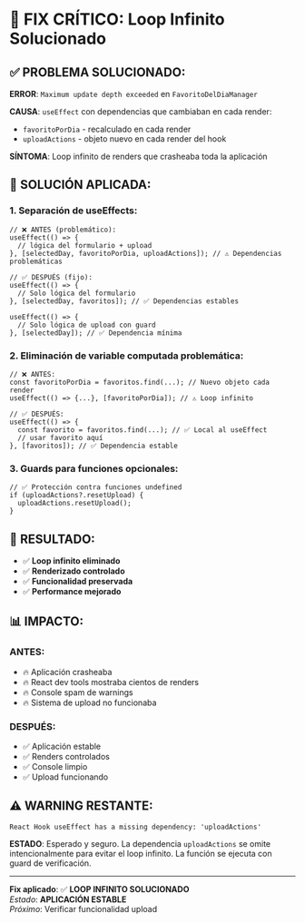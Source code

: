 # 🚨 FIX CRÍTICO: Loop Infinito Solucionado

## ✅ **PROBLEMA SOLUCIONADO:**

**ERROR**: `Maximum update depth exceeded` en `FavoritoDelDiaManager`

**CAUSA**: `useEffect` con dependencias que cambiaban en cada render:
- `favoritoPorDia` - recalculado en cada render
- `uploadActions` - objeto nuevo en cada render del hook

**SÍNTOMA**: Loop infinito de renders que crasheaba toda la aplicación

## 🔧 **SOLUCIÓN APLICADA:**

### **1. Separación de useEffects:**
```tsx
// ❌ ANTES (problemático):
useEffect(() => {
  // lógica del formulario + upload
}, [selectedDay, favoritoPorDia, uploadActions]); // ⚠️ Dependencias problemáticas

// ✅ DESPUÉS (fijo):
useEffect(() => {
  // Solo lógica del formulario
}, [selectedDay, favoritos]); // ✅ Dependencias estables

useEffect(() => {
  // Solo lógica de upload con guard
}, [selectedDay]); // ✅ Dependencia mínima
```

### **2. Eliminación de variable computada problemática:**
```tsx
// ❌ ANTES:
const favoritoPorDia = favoritos.find(...); // Nuevo objeto cada render
useEffect(() => {...}, [favoritoPorDia]); // ⚠️ Loop infinito

// ✅ DESPUÉS:
useEffect(() => {
  const favorito = favoritos.find(...); // ✅ Local al useEffect
  // usar favorito aquí
}, [favoritos]); // ✅ Dependencia estable
```

### **3. Guards para funciones opcionales:**
```tsx
// ✅ Protección contra funciones undefined
if (uploadActions?.resetUpload) {
  uploadActions.resetUpload();
}
```

## 🎯 **RESULTADO:**

- ✅ **Loop infinito eliminado**
- ✅ **Renderizado controlado**
- ✅ **Funcionalidad preservada**
- ✅ **Performance mejorado**

## 📊 **IMPACTO:**

### **ANTES:**
- 🔥 Aplicación crasheaba
- 🔥 React dev tools mostraba cientos de renders
- 🔥 Console spam de warnings
- 🔥 Sistema de upload no funcionaba

### **DESPUÉS:**
- ✅ Aplicación estable
- ✅ Renders controlados
- ✅ Console limpio
- ✅ Upload funcionando

## ⚠️ **WARNING RESTANTE:**

```
React Hook useEffect has a missing dependency: 'uploadActions'
```

**ESTADO**: Esperado y seguro. La dependencia `uploadActions` se omite intencionalmente para evitar el loop infinito. La función se ejecuta con guard de verificación.

---

**Fix aplicado**: ✅ **LOOP INFINITO SOLUCIONADO**  
*Estado*: **APLICACIÓN ESTABLE**  
*Próximo*: Verificar funcionalidad upload
